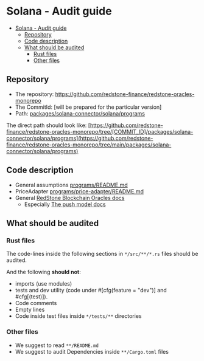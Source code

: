 # Solana - Audit guide

<!-- TOC -->
* [Solana - Audit guide](#solana---audit-guide)
  * [Repository](#repository)
  * [Code description](#code-description)
  * [What should be audited](#what-should-be-audited)
    * [Rust files](#rust-files)
    * [Other files](#other-files)
<!-- TOC -->

## Repository

* The repository: https://github.com/redstone-finance/redstone-oracles-monorepo
* The CommitId: [will be prepared for the particular version]
* Path: [packages/solana-connector/solana/programs](./programs)

The direct path should look like:
[https://github.com/redstone-finance/redstone-oracles-monorepo/tree/[COMMIT_ID]/packages/solana-connector/solana/programs](https://github.com/redstone-finance/redstone-oracles-monorepo/tree/main/packages/solana-connector/solana/programs)

## Code description

* General assumptions [programs/README.md](./programs/README.md)
* PriceAdapter [programs/price-adapter/README.md](./programs/price-adapter/README.md)
* General [RedStone Blockchain Oracles docs](https://docs.redstone.finance/docs/get-started/data-formatting-processing/)
  * Especially [The push model docs](https://docs.redstone.finance/docs/get-started/models/redstone-push/)


## What should be audited

### Rust files

The code-lines inside the following sections in `*/src/**/*.rs` files should be audited.

And the following **should not**:

* imports (use modules)
* tests and dev utility (code under #[cfg(feature = "dev")] and #cfg[(test)]).
* Code comments
* Empty lines
* Code inside test files inside `*/tests/**` directories

### Other files

* We suggest to read `**/README.md`
* We suggest to audit Dependencies inside `**/Cargo.toml` files
